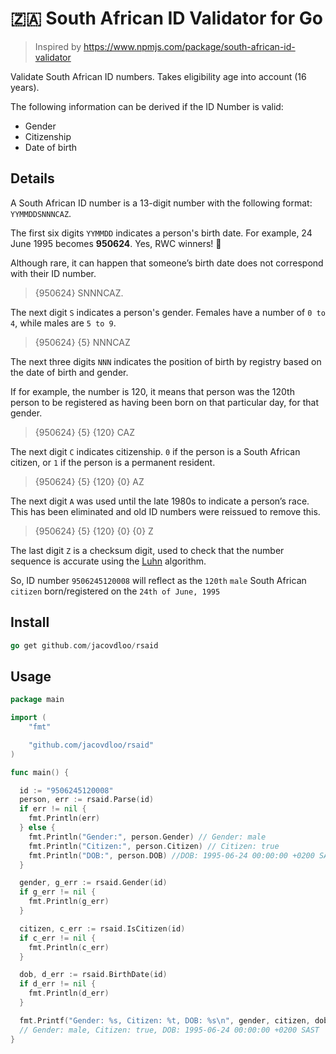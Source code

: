 # 🇿🇦 South African ID Validator for Go

> Inspired by https://www.npmjs.com/package/south-african-id-validator

Validate South African ID numbers. Takes eligibility age into account (16 years).

The following information can be derived if the ID Number is valid:

- Gender
- Citizenship
- Date of birth

## Details

A South African ID number is a 13-digit number with the following format: `YYMMDDSNNNCAZ`.

The first six digits `YYMMDD` indicates a person's birth date. For example, 24 June 1995 becomes **950624**. Yes, RWC winners! 🏉

Although rare, it can happen that someone’s birth date does not correspond with their ID number.

> {950624} SNNNCAZ.


The next digit `S` indicates a person's gender. Females have a number of `0 to 4`, while males are `5 to 9`.

> {950624} {5} NNNCAZ

The next three digits `NNN` indicates the position of birth by registry based on the date of birth and gender.

If for example, the number is 120, it means that person was the 120th person to be registered as having been born on that particular day, for that gender.

> {950624} {5} {120} CAZ

The next digit `C` indicates citizenship. `0` if the person is a South African citizen, or `1` if the person is a permanent resident.

> {950624} {5} {120} {0} AZ

The next digit `A` was used until the late 1980s to indicate a person’s race. This has been eliminated and
old ID numbers were reissued to remove this.

> {950624} {5} {120} {0} {0} Z

The last digit `Z` is a checksum digit, used to check that the number sequence is accurate using the [Luhn](https://en.wikipedia.org/wiki/Luhn_algorithm) algorithm.

So, ID number `9506245120008` will reflect as the `120th` `male` South African `citizen` born/registered on the `24th of June, 1995`

## Install

```go
go get github.com/jacovdloo/rsaid
```

## Usage

```go
package main

import (
	"fmt"

	"github.com/jacovdloo/rsaid"
)

func main() {

  id := "9506245120008"
  person, err := rsaid.Parse(id)
  if err != nil {
    fmt.Println(err)
  } else {
    fmt.Println("Gender:", person.Gender) // Gender: male
    fmt.Println("Citizen:", person.Citizen) // Citizen: true
    fmt.Println("DOB:", person.DOB) //DOB: 1995-06-24 00:00:00 +0200 SAST
  }

  gender, g_err := rsaid.Gender(id)
  if g_err != nil {
    fmt.Println(g_err)
  }

  citizen, c_err := rsaid.IsCitizen(id)
  if c_err != nil {
    fmt.Println(c_err)
  }

  dob, d_err := rsaid.BirthDate(id)
  if d_err != nil {
    fmt.Println(d_err)
  }

  fmt.Printf("Gender: %s, Citizen: %t, DOB: %s\n", gender, citizen, dob)
  // Gender: male, Citizen: true, DOB: 1995-06-24 00:00:00 +0200 SAST
}
```
